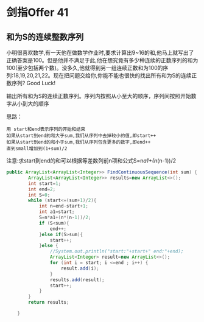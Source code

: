 # 剑指Offer 41
## 和为S的连续整数序列
小明很喜欢数学,有一天他在做数学作业时,要求计算出9~16的和,他马上就写出了正确答案是100。但是他并不满足于此,他在想究竟有多少种连续的正数序列的和为100(至少包括两个数)。没多久,他就得到另一组连续正数和为100的序列:18,19,20,21,22。现在把问题交给你,你能不能也很快的找出所有和为S的连续正数序列? Good Luck!

输出所有和为S的连续正数序列。序列内按照从小至大的顺序，序列间按照开始数字从小到大的顺序

思路：

    用 start和end表示序列的开始和结束
    如果从start到end的和大于sum,我们从序列中去掉较小的值,即start++
    如果从start到end的和小于sum,我们从序列包含更多的数字,即end++
    直到small增加到(1+sum)/2
    
注意:求start到end的和可以根据等差数列前n项和公式S=n*a1+(n*(n-1))/2
    

```java
public ArrayList<ArrayList<Integer>> FindContinuousSequence(int sum) {
        ArrayList<ArrayList<Integer>> results=new ArrayList<>();
        int start=1;
        int end=2;
        int S=0;
        while (start<=(sum+1)/2){
            int n=end-start+1;
            int a1=start;
            S=n*a1+(n*(n-1))/2;
            if (S<sum){
                end++;
            }else if(S>sum){
                start++;
            }else {
                //System.out.println("start:"+start+" end:"+end);
                ArrayList<Integer> result=new ArrayList<>();
                for (int i = start; i <=end ; i++) {
                    result.add(i);
                }
                results.add(result);
                start++;
            }
        }
        return results;

    }

```
